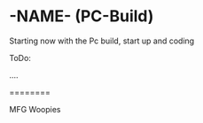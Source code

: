 -NAME- (PC-Build)
========

Starting now with the Pc build, start up and coding

ToDo:

....

========

MFG Woopies
